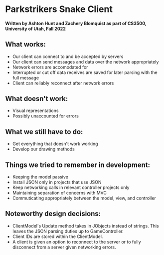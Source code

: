 # Parkstrikers Snake Client
#### Written by Ashton Hunt and Zachery Blomquist as part of CS3500, University of Utah, Fall 2022

## What works:
- Our client can connect to and be accepted by servers
- Our client can send messages and data over the network appropriately
- Network errors are accomodated for
- Interrupted or cut off data receives are saved for later parsing with the full message
- Client can reliably reconnect after network errors

## What doesn't work:
- Visual representations
- Possibly unaccounted for errors

## What we still have to do:
- Get everything that doesn't work working
- Develop our drawing methods

## Things we tried to remember in development:
- Keeping the model passive
- Install JSON only in projects that use JSON
- Keep networking calls in relevant controller projects only
- Maintaining separation of concerns with MVC
- Commuticating appropriately between the model, view, and controller

## Noteworthy design decisions:
- ClientModel's Update method takes in JObjects instead of strings. This leaves the JSON parsing duties up to GameController.
- Client IDs are stored within the ClientModel.
- A client is given an option to reconnect to the server or to fully disconnect from a server given networking errors.